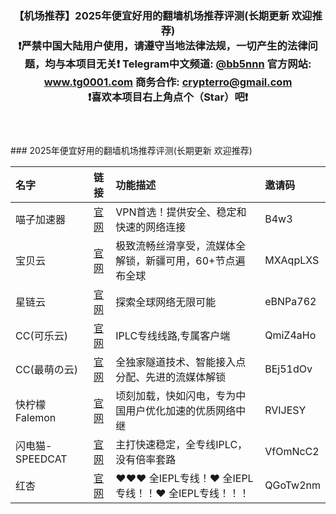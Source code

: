 <!--
 * @Description:
 * @telegram: @vvvvvbots
-->
<div align="center">
<strong> <h3>【机场推荐】2025年便宜好用的翻墙机场推荐评测(长期更新 欢迎推荐)<br>
 ❗️严禁中国大陆用户使用，请遵守当地法律法规，一切产生的法律问题，均与本项目无关❗️
 <a>Telegram中文频道:</a> <a href="https://t.me/bb5nnn">@bb5nnn</a>  <a>官方网站:</a> <a href="https://www.tg0001.com">www.tg0001.com</a>  <a>商务合作:</a> <a href="mailto:crypterro@gmail.com">crypterro@gmail.com</a><br>
❗️喜欢本项目右上角点个（Star）吧❗️</strong><h3><br>
</div>
### 2025年便宜好用的翻墙机场推荐评测(长期更新 欢迎推荐) 
  
| 名字           |                              链接                              | 功能描述                                     | 邀请码      |
| :----------- | :----------------------------------------------------------: | :--------------------------------------- | :------- |
| 喵子加速器        |     [官网](https://fly.mzkxz.top/auth/register?code=B4w3)      | VPN首选！提供安全、稳定和快速的网络连接                    | B4w3     |
| 宝贝云          |    [官网](https://web1.bby011.com/#/register?code=MXAqpLXS)    | 极致流畅丝滑享受，流媒体全解锁，新疆可用，60+节点遍布全球           | MXAqpLXS |
| 星链云          |   [官网](https://starlinkcloud.icu/#/register?code=eBNPa762)   | 探索全球网络无限可能                               | eBNPa762 |
| CC(可乐云)      |  [官网](https://cokeyun.buyzur.com/#/register?code=QmiZ4aHo)   | IPLC专线线路,专属客户端                           | QmiZ4aHo |
| CC(最萌の云)     |   [官网](https://main.cute-cloud.de/register?code=BEj51dOv)    | 全独家隧道技术、智能接入点分配、先进的流媒体解锁                 | BEj51dOv |
| 快柠檬Falemon   |          [官网](https://corelem.org/s/win110/rvijesy)          | 顷刻加载，快如闪电，专为中国用户优化加速的优质网络中继              | RVIJESY  |
| 闪电猫-SPEEDCAT | [官网](https://webinv02.sc-aff.cc/auth/register?code=VfOmNcC2) | 主打快速稳定，全专线IPLC，没有倍率套路                    | VfOmNcC2 |
| 红杏           |     [官网](https://wwd.h86x.com/#/register?code=QGoTw2nm)      | ❤️❤️❤️ 全IEPL专线！❤️ 全IEPL专线！！❤️ 全IEPL专线！！！ | QGoTw2nm |